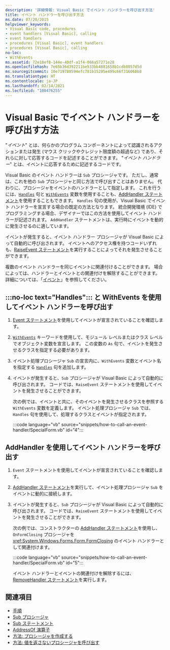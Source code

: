 ```yaml
---
description: '詳細情報: Visual Basic でイベント ハンドラーを呼び出す方法'
title: イベント ハンドラーを呼び出す方法
ms.date: 07/20/2015
helpviewer_keywords:
- Visual Basic code, procedures
- event handlers [Visual Basic], calling
- event handlers
- procedures [Visual Basic], event handlers
- procedures [Visual Basic], calling
no-loc:
- WithEvents
ms.assetid: 72e18ef8-144e-40df-a1f4-066a57271e28
ms.openlocfilehash: 7e65b36d392211be533bb4881658b1cdb8057d5d
ms.sourcegitcommit: 10e719780594efc781b15295e499c66f316068b8
ms.translationtype: HT
ms.contentlocale: ja-JP
ms.lasthandoff: 02/14/2021
ms.locfileid: "100476255"
---
```

# <a name="how-to-call-an-event-handler-in-visual-basic"></a>Visual Basic でイベント ハンドラーを呼び出す方法

"*イベント*" とは、何らかのプログラム コンポーネントによって認識されるアクションまたは発生 (マウス クリックやクレジット限度額の超過など) であり、それらに対して応答するコードを記述することができます。 "*イベント ハンドラー*" とは、イベントに応答するために記述するコードです。

Visual Basic のイベント ハンドラーは `Sub` プロシージャです。 ただし、通常は、これを他の `Sub` プロシージャと同じ方法で呼び出すことはありません。 代わりに、プロシージャをイベントのハンドラーとして指定します。 これを行うには、[`Handles`](../../../language-reference/statements/handles-clause.md) 句と [`WithEvents`](../../../language-reference/modifiers/withevents.md) 変数を使用することも、[AddHandler ステートメント](../../../language-reference/statements/addhandler-statement.md)を使用することもできます。 `Handles` 句の使用が、Visual Basic でイベント ハンドラーを宣言する場合の既定の方法となります。 統合開発環境 (IDE) でプログラミングする場合、デザイナーではこの方法を使用してイベント ハンドラーが記述されます。 `AddHandler` ステートメントは、実行時にイベントを動的に発生させるのに適しています。

イベントが発生すると、イベント ハンドラー プロシージャが Visual Basic によって自動的に呼び出されます。 イベントへのアクセス権を持つコードいずれも、[RaiseEvent ステートメント](../../../language-reference/statements/raiseevent-statement.md)を実行することによってそれを発生させることができます。

複数のイベント ハンドラーを同じイベントに関連付けることができます。 場合によっては、ハンドラーとイベントとの関連付けを解除することができます。 詳細については、「[イベント](../events/index.md)」を参照してください。

## <a name="call-an-event-handler-using-no-loc-texthandles-and-withevents"></a>:::no-loc text="Handles"::: と WithEvents を使用してイベント ハンドラーを呼び出す

1. [Event ステートメント](../../../language-reference/statements/event-statement.md)を使用してイベントが宣言されていることを確認します。

2. [`WithEvents`](../../../language-reference/modifiers/withevents.md) キーワードを使用して、モジュール レベルまたはクラス レベルでオブジェクト変数を宣言します。 この変数の `As` 句で、イベントを発生させるクラスを指定する必要があります。

3. イベント処理プロシージャ `Sub` の宣言内に、`WithEvents` 変数とイベント名を指定する [`Handles`](../../../language-reference/statements/handles-clause.md) 句を追加します。

4. イベントが発生すると、`Sub` プロシージャが Visual Basic によって自動的に呼び出されます。 コードでは、`RaiseEvent` ステートメントを使用してイベントを発生させることができます。

    次の例では、イベントと共に、そのイベントを発生させるクラスを参照する `WithEvents` 変数を定義します。 イベント処理プロシージャ `Sub` では、`Handles` 句を使用して、処理するクラスとイベントが指定されます。

    :::code language="vb" source="snippets/how-to-call-an-event-handler/SpecialForm.vb" id="4":::

## <a name="call-an-event-handler-using-addhandler"></a>AddHandler を使用してイベント ハンドラーを呼び出す

1. `Event` ステートメントを使用してイベントが宣言されていることを確認します。

2. [AddHandler ステートメント](../../../language-reference/statements/addhandler-statement.md)を実行して、イベント処理プロシージャ `Sub` をイベントに動的に接続します。

3. イベントが発生すると、`Sub` プロシージャが Visual Basic によって自動的に呼び出されます。 コードでは、`RaiseEvent` ステートメントを使用してイベントを発生させることができます。

    次の例では、コンストラクターの [AddHandler ステートメント](../../../language-reference/statements/addhandler-statement.md)を使用し、`OnFormClosing` プロシージャを <xref:System.Windows.Forms.Form.FormClosing> のイベント ハンドラーとして関連付けます。

    :::code language="vb" source="snippets/how-to-call-an-event-handler/SpecialForm.vb" id="5":::

    イベント ハンドラーとイベントの関連付けを解除するには、[RemoveHandler ステートメント](../../../language-reference/statements/removehandler-statement.md)を実行します。

## <a name="see-also"></a>関連項目

- [手順](index.md)
- [Sub プロシージャ](sub-procedures.md)
- [Sub ステートメント](../../../language-reference/statements/sub-statement.md)
- [AddressOf 演算子](../../../language-reference/operators/addressof-operator.md)
- [方法: プロシージャを作成する](how-to-create-a-procedure.md)
- [方法: 値を返さないプロシージャを呼び出す](how-to-call-a-procedure-that-does-not-return-a-value.md)

